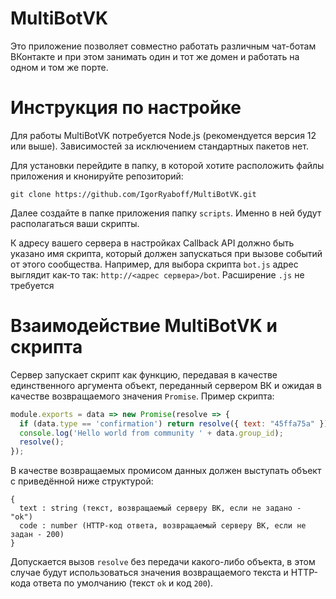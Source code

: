 # MultiBotVK
Это приложение позволяет совместно работать различным чат-ботам ВКонтакте и при этом занимать один и тот же домен и работать на одном и том же порте.

# Инструкция по настройке
Для работы MultiBotVK потребуется Node.js (рекомендуется версия 12 или выше). Зависимостей за исключением стандартных пакетов нет.

Для установки перейдите в папку, в которой хотите расположить файлы приложения и кнонируйте репозиторий:

`git clone https://github.com/IgorRyaboff/MultiBotVK.git`

Далее создайте в папке приложения папку `scripts`. Именно в ней будут располагаться ваши скрипты.

К адресу вашего сервера в настройках Callback API должно быть указано имя скрипта, который должен запускаться при вызове событий от этого сообщества. Например, для выбора скрипта `bot.js` адрес выглядит как-то так: `http://<адрес сервера>/bot`. Расширение `.js` не требуется

# Взаимодействие MultiBotVK и скрипта

Сервер запускает скрипт как функцию, передавая в качестве единственного аргумента объект, переданный сервером ВК и ожидая в качестве возвращаемого значения `Promise`. Пример скрипта:

```js
module.exports = data => new Promise(resolve => {
  if (data.type == 'confirmation') return resolve({ text: "45ffa75a" });
  console.log('Hello world from community ' + data.group_id);
  resolve();
});
```

В качестве возвращаемых промисом данных должен выступать объект с приведённой ниже структурой:
```
{
  text : string (текст, возвращаемый серверу ВК, если не задано - "ok")
  code : number (HTTP-код ответа, возвращаемый серверу ВК, если не задан - 200)
}
```
Допускается вызов `resolve` без передачи какого-либо объекта, в этом случае будут использоваться значения возвращаемого текста и HTTP-кода ответа по умолчанию (текст `ok` и код `200`).
